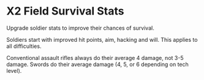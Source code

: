 ﻿# X2 Field Survival Stats

Upgrade soldier stats to improve their chances of survival.

Soldiers start with improved hit points, aim, hacking and will. This applies to all difficulties.

Conventional assault rifles always do their average 4 damage, not 3-5 damage. Swords do their average damage (4, 5, or 6 depending on tech level).
